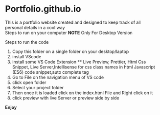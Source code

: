 # Portfolio.github.io
This is a portfolio website created and designed to keep track of all personal details in a cool way   
Steps to run on your computer
**NOTE** 
Only For Desktop Version

Steps to run the code
1) Copy this folder on a single folder on your desktop/laptop
2) install VScode 
3) install some VS Code Extension 
** Live Preview, Prettier, Html Css Snippet,
   Live Server,Intellisense for css class names in html
   Javascript (ES6) code snippet,auto complete tag 
3) Go to File on the navigation menu of VS code
4) click open folder
5) Select your project folder
6) Then once it is loaded click on the index.html
   File and Right click on it
7) click preview with live Server or preview side by side 

****Enjoy****
